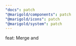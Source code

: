 ```yaml
---
"docs": patch
"@marigold/components": patch
"@marigold/icons": patch
"@marigold/system": patch
---
```


feat: Merge <Box> and <Element>
